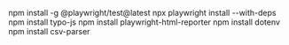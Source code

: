 npm install -g @playwright/test@latest
npx playwright install --with-deps
npm install typo-js
npm install playwright-html-reporter
npm install dotenv
npm install csv-parser